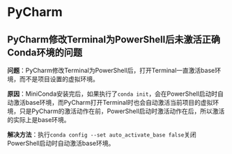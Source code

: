 # PyCharm

## PyCharm修改Terminal为PowerShell后未激活正确Conda环境的问题

**问题**：PyCharm修改Terminal为PowerShell后，打开Terminal一直激活base环境，而不是项目设置的虚拟环境。  

**原因**：MiniConda安装完后，如果执行了`conda init`，会在PowerShell启动时自动激活base环境，而PyCharm打开Terminal时也会自动激活当前项目的虚拟环境，只是PyCharm的激活动作在前，PowerShell启动时激活动作在后，所以激活的实际上是base环境。

**解决方法**：执行`conda config --set auto_activate_base false`关闭PowerShell启动时自动激活base环境。